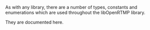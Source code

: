 As with any library, there are a number of types, constants and enumerations which are used throughout the libOpenRTMP library.

They are documented here.